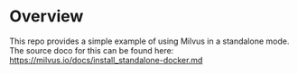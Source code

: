 # Overview

This repo provides a simple example of using Milvus in a standalone mode. The source doco for this can be found here: https://milvus.io/docs/install_standalone-docker.md
